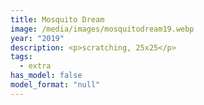 ```yaml
---
title: Mosquito Dream
image: /media/images/mosquitodream19.webp
year: "2019"
description: <p>scratching, 25x25</p>
tags:
  - extra
has_model: false
model_format: "null"
---
```

